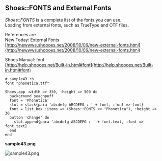 Shoes::FONTS and External Fonts
-------------------------------

*Shoes::FONTS* is a complete list of the fonts you can use. <br>
Loading from external fonts, such as TrueType and OTF files. <br>


References are <br>
New Today: External Fonts <br>
  [http://newwws.shoooes.net/2008/10/06/new-external-fonts.html](http://newwws.shoooes.net/2008/10/06/new-external-fonts.html) <br>

Shoes Manual: font <br>
  [http://help.shoooes.net/Built-in.html#font](http://help.shoooes.net/Built-in.html#font) <br>

	# sample43.rb
	font "phonetica.ttf"
	
	Shoes.app :width => 350, :height => 500 do
	  background peachpuff
	  font = 'Phonetica'
	  slot = stack{para 'abcdefg ABCDEFG : ' + font, :font => font}
	  font = list_box :items => (Shoes::FONTS << "Phonetica"), :height => 30
	  button 'change' do
	    slot.append{para 'abcdefg ABCDEFG : ' + font.text, :font => font.text}
	  end
	end

**sample43.png**

![sample43.png](http://github.com/ashbb/shoes_tutorial_html/tree/master%2Fimages%2Fsample43.png?raw=true)
